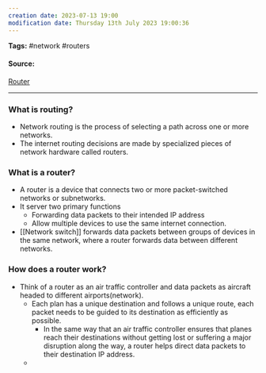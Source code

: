 ```yaml
---
creation date: 2023-07-13 19:00
modification date: Thursday 13th July 2023 19:00:36
---
```


**Tags:** #network #routers

#### Source:
[Router](https://www.cloudflare.com/learning/network-layer/what-is-routing/)

--------------------------------------

### What is routing?

* Network routing is the process of selecting a path across one or more networks.
* The internet routing decisions are made by specialized pieces of network hardware called routers.

### What is a router? [](https://www.cloudflare.com/learning/network-layer/what-is-a-router/)

* A router is a device that connects two or more packet-switched networks or subnetworks.
* It server two primary functions
	* Forwarding data packets to their intended IP address
	* Allow multiple devices to use the same internet connection.
* [[Network switch]] forwards data packets between groups of devices in the same network, where a router forwards data between different networks.

### How does a router work?

* Think of a router as an air traffic controller and data packets as aircraft headed to different airports(network).
	* Each plan has a unique destination and follows a unique route, each packet needs to be guided to its destination as efficiently as possible.
		* In the same way that an air traffic controller ensures that planes reach their destinations without getting lost or suffering a major disruption along the way, a router helps direct data packets to their destination IP address.
	* 